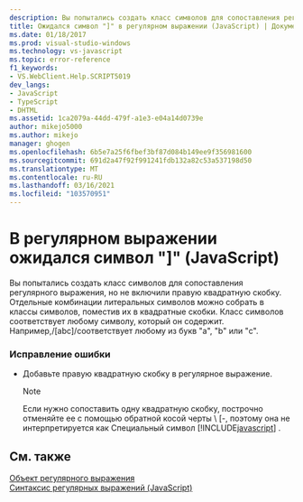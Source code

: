 ```yaml
---
description: Вы попытались создать класс символов для сопоставления регулярного выражения, но не включили правую квадратную скобку.
title: Ожидался символ "]" в регулярном выражении (JavaScript) | Документация Майкрософт
ms.date: 01/18/2017
ms.prod: visual-studio-windows
ms.technology: vs-javascript
ms.topic: error-reference
f1_keywords:
- VS.WebClient.Help.SCRIPT5019
dev_langs:
- JavaScript
- TypeScript
- DHTML
ms.assetid: 1ca2079a-44dd-479f-a1e3-e04a14d0739e
author: mikejo5000
ms.author: mikejo
manager: ghogen
ms.openlocfilehash: 6b5e7a25f6fbef3bf87d084b149ee9f356981600
ms.sourcegitcommit: 691d2a47f92f991241fdb132a82c53a537198d50
ms.translationtype: MT
ms.contentlocale: ru-RU
ms.lasthandoff: 03/16/2021
ms.locfileid: "103570951"
---
```

# <a name="expected--in-regular-expression-javascript"></a>В регулярном выражении ожидался символ "]" (JavaScript)
Вы попытались создать класс символов для сопоставления регулярного выражения, но не включили правую квадратную скобку. Отдельные комбинации литеральных символов можно собрать в классы символов, поместив их в квадратные скобки. Класс символов соответствует любому символу, который он содержит. Например,/[abc]/соответствует любому из букв "a", "b" или "c".  
  
### <a name="to-correct-this-error"></a>Исправление ошибки  
  
- Добавьте правую квадратную скобку в регулярное выражение.  
  
    > [!NOTE]
    > Если нужно сопоставить одну квадратную скобку, построчно отменяйте ее с помощью обратной косой черты \\ [-, поэтому она не интерпретируется как Специальный символ [!INCLUDE[javascript](../../javascript/includes/javascript-md.md)] .  
  
## <a name="see-also"></a>См. также  
 [Объект регулярного выражения](https://developer.mozilla.org/docs/Web/JavaScript/Reference/Global_Objects/RegExp)   
 [Синтаксис регулярных выражений (JavaScript)](/previous-versions/1400241x(v=vs.100))
